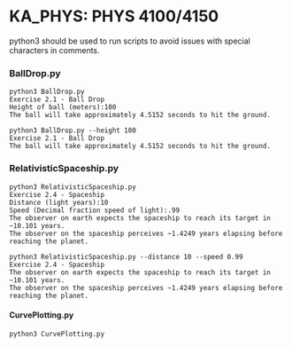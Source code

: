 # KA_PHYS: PHYS 4100/4150

python3 should be used to run scripts to avoid issues with special characters in comments.

### BallDrop.py
```
python3 BallDrop.py
Exercise 2.1 - Ball Drop
Height of ball (meters):100
The ball will take approximately 4.5152 seconds to hit the ground.
```
```
python3 BallDrop.py --height 100
Exercise 2.1 - Ball Drop
The ball will take approximately 4.5152 seconds to hit the ground.
```

### RelativisticSpaceship.py
```
python3 RelativisticSpaceship.py
Exercise 2.4 - Spaceship
Distance (light years):10
Speed (Decimal fraction speed of light):.99
The observer on earth expects the spaceship to reach its target in ~10.101 years.
The observer on the spaceship perceives ~1.4249 years elapsing before reaching the planet.
```
```
python3 RelativisticSpaceship.py --distance 10 --speed 0.99
Exercise 2.4 - Spaceship
The observer on earth expects the spaceship to reach its target in ~10.101 years.
The observer on the spaceship perceives ~1.4249 years elapsing before reaching the planet.
```

#### CurvePlotting.py
```
python3 CurvePlotting.py
```
